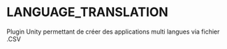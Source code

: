 # LANGUAGE_TRANSLATION
Plugin Unity permettant de créer des applications multi langues via fichier .CSV
